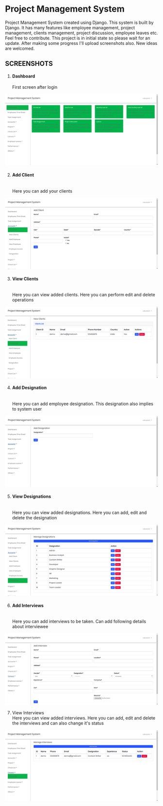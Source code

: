 # Project Management System
Project Management System created using Django. This system is built by Django. It has many features like employee management, project management, clients management, project discussion, employee leaves etc. Feel free to contribute. 
This project is in initial state so please wait for an update. After making some progress I'll upload screenshots also. 
New ideas are welcomed.


<h2>SCREENSHOTS</h2>

1) <h4>Dashboard</h4>
   First screen after login
   
![alt text](screenshots/Dashboard.png)


2) <h4>Add Client</h4><br>
   Here you can add your clients

![alt text](screenshots/add_client.png)


3) <h4>View Clients</h4><br>
   Here you can view added clients. Here you can perform edit and delete operations
   
![alt text](screenshots/view_clients.png)


4) <h4>Add Designation</h4><br>
   Here you can add employee designation. This designation also implies to system user
   
![alt text](screenshots/add_designation.png)


5) <h4>View Designations</h4><br>
   Here you can view added designations. Here you can add, edit and delete the designation
   
![alt text](screenshots/view_designation.png)


6) <h4>Add Interviews</h4><br>
   Here you can add interviews to be taken. Can add following details about interviewee
   
![alt text](screenshots/add_interview.png)


7) View Interviews</h4><br>
   Here you can view added interviews. Here you can add, edit and delete the interviews and can also change it's status
   
![alt text](screenshots/interview_list.png)
